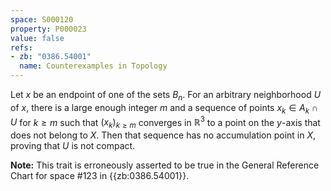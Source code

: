 ```yaml
---
space: S000120
property: P000023
value: false
refs:
- zb: "0386.54001"
  name: Counterexamples in Topology
---
```


Let $x$ be an endpoint of one of the sets $B_n$.
For an arbitrary neighborhood $U$ of $x$, there is a large enough integer $m$ and a sequence of points $x_k\in A_k\cap U$ for $k\ge m$ such that $(x_k)_{k\ge m}$ converges in $\mathbb R^3$ to a point on the $y$-axis that does not belong to $X$.
Then that sequence has no accumulation point in $X$, proving that $U$ is not compact.


**Note:** This trait is erroneously asserted to be true in the General Reference Chart for space #123 in
{{zb:0386.54001}}.
